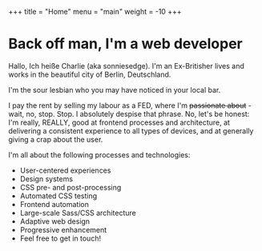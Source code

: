 +++
title = "Home"
menu = "main"
weight = -10
+++

# Back off man, I'm a web developer

Hallo, Ich heiße Charlie (aka sonniesedge). I'm an Ex-Britisher lives and works in the beautiful city of Berlin, Deutschland.

I'm the sour lesbian who you may have noticed in your local bar.

I pay the rent by selling my labour as a FED, where I'm ~~passionate about~~ - wait, no, stop. Stop. I absolutely despise that phrase. No, let's be honest: I'm really, REALLY, good at frontend processes and architecture, at delivering a consistent experience to all types of devices, and at generally giving a crap about the user.

I'm all about the following processes and technologies:

- User-centered experiences
- Design systems
- CSS pre- and post-processing
- Automated CSS testing
- Frontend automation
- Large-scale Sass/CSS architecture
- Adaptive web design
- Progressive enhancement
- Feel free to get in touch!
